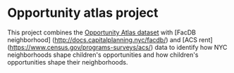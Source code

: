 # Opportunity atlas project 

This project combines the [Opportunity Atlas dataset](https://www.opportunityatlas.org) with [FacDB neighborhood] (http://docs.capitalplanning.nyc/facdb/) and [ACS rent] (https://www.census.gov/programs-surveys/acs/) data to identify how NYC neighborhoods shape children's opportunities and how children's opportunities shape their neighborhoods. 